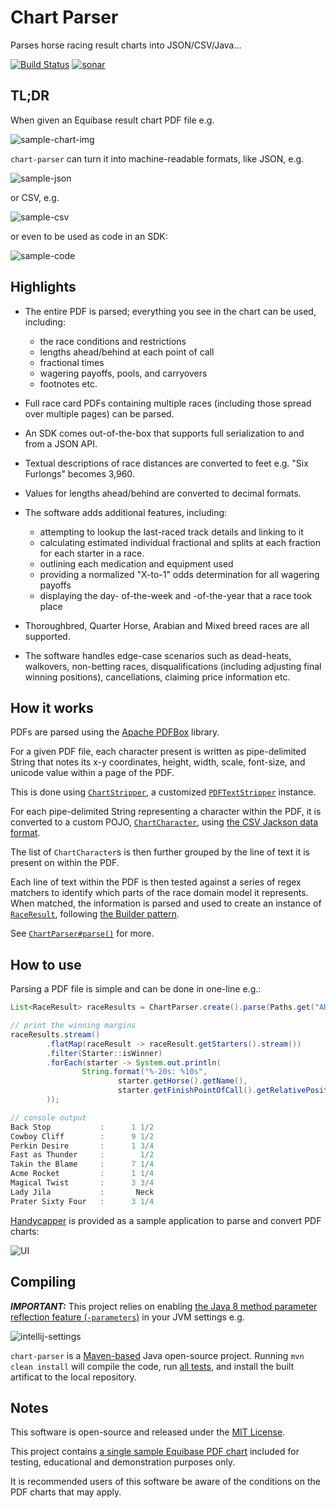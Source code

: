 # Chart Parser
Parses horse racing result charts into JSON/CSV/Java...

[![Build Status](https://travis-ci.org/robinhowlett/chart-parser.svg?branch=master)](https://travis-ci.org/robinhowlett/chart-parser) [![sonar](https://sonarcloud.io/api/project_badges/measure?project=com.robinhowlett%3Achart-parser&metric=alert_status)](https://sonarcloud.io/dashboard?id=com.robinhowlett%3Achart-parser)

## TL;DR

When given an Equibase result chart PDF file e.g. 

![sample-chart-img](https://i.imgur.com/jQtP1Dw.png)

`chart-parser` can turn it into machine-readable formats, like JSON, e.g.

![sample-json](https://i.imgur.com/hqtJpqb.png)

or CSV, e.g.

![sample-csv](https://i.imgur.com/ZHIIaJd.png)

or even to be used as code in an SDK:

![sample-code](https://i.imgur.com/yAWpxgG.png)

## Highlights

* The entire PDF is parsed; everything you see in the chart can be used, including:
    * the race conditions and restrictions
    * lengths ahead/behind at each point of call
    * fractional times
    * wagering payoffs, pools, and carryovers
    * footnotes etc.

* Full race card PDFs containing multiple races (including those spread over multiple pages) can be parsed.

* An SDK comes out-of-the-box that supports full serialization to and from a JSON API.

* Textual descriptions of race distances are converted to feet e.g. "Six Furlongs" becomes 3,960.

* Values for lengths ahead/behind are converted to decimal formats.

* The software adds additional features, including:
    * attempting to lookup the last-raced track details and linking to it
    * calculating estimated individual fractional and splits at each fraction for each starter in a race.
    * outlining each medication and equipment used
    * providing a normalized "X-to-1" odds determination for all wagering payoffs
    * displaying the day- of-the-week and -of-the-year that a race took place
 
* Thoroughbred, Quarter Horse, Arabian and Mixed breed races are all supported.

* The software handles edge-case scenarios such as dead-heats, walkovers, non-betting races, disqualifications (including adjusting final winning positions), cancellations, claiming price information etc.

## How it works

PDFs are parsed using the [Apache PDFBox](https://pdfbox.apache.org/) library.

For a given PDF file, each character present is written as pipe-delimited String that notes its x-y coordinates, height, width, scale, font-size, and unicode value within a page of the PDF.

This is done using [`ChartStripper`](https://github.com/robinhowlett/chart-parser/blob/master/src/main/java/com/robinhowlett/chartparser/charts/text/ChartStripper.java), a customized [`PDFTextStripper`](https://pdfbox.apache.org/docs/2.0.3/javadocs/org/apache/pdfbox/text/PDFTextStripper.html) instance.

For each pipe-delimited String representing a character within the PDF, it is converted to a custom POJO, [`ChartCharacter`](https://github.com/robinhowlett/chart-parser/blob/master/src/main/java/com/robinhowlett/chartparser/charts/pdf/ChartCharacter.java), using [the CSV Jackson data format](https://github.com/FasterXML/jackson-dataformats-text/tree/master/csv).

The list of `ChartCharacter`s is then further grouped by the line of text it is present on within the PDF. 

Each line of text within the PDF is then tested against a series of regex matchers to identify which parts of the race domain model it represents. When matched, the information is parsed and used to create an instance of [`RaceResult`](https://github.com/robinhowlett/chart-parser/blob/master/src/main/java/com/robinhowlett/chartparser/charts/pdf/RaceResult.java), following [the Builder pattern](https://www.javaworld.com/article/2074938/core-java/too-many-parameters-in-java-methods-part-3-builder-pattern.html).

See [`ChartParser#parse()`](https://github.com/robinhowlett/chart-parser/blob/master/src/main/java/com/robinhowlett/chartparser/ChartParser.java#L295) for more.

## How to use

Parsing a PDF file is simple and can be done in one-line e.g.:

```java
List<RaceResult> raceResults = ChartParser.create().parse(Paths.get("ARP_2016-07-24_race-charts.pdf").toFile());

// print the winning margins
raceResults.stream()
        .flatMap(raceResult -> raceResult.getStarters().stream())
        .filter(Starter::isWinner)
        .forEach(starter -> System.out.println(
                String.format("%-20s: %10s",
                        starter.getHorse().getName(),
                        starter.getFinishPointOfCall().getRelativePosition().getLengthsAhead().getText())
        ));

// console output
Back Stop           :      1 1/2
Cowboy Cliff        :      9 1/2
Perkin Desire       :      1 3/4
Fast as Thunder     :        1/2
Takin the Blame     :      7 1/4
Acme Rocket         :      1 1/4
Magical Twist       :      3 3/4
Lady Jila           :       Neck
Prater Sixty Four   :      3 1/4
```

[Handycapper](https://github.com/robinhowlett/handycapper) is provided as a sample application to parse and convert PDF charts:

![UI](https://raw.githubusercontent.com/robinhowlett/handycapper/master/docs/img/ui_0-main.png)

<!--
## Documentation

* [JSON API Design](http://www.robinhowlett.com/chart-parser/json-design.html)
* [JavaDoc](http://www.robinhowlett.com/chart-parser/apidocs/index.html)
* [Maven Site](http://www.robinhowlett.com/chart-parser/index.html)
-->

## Compiling

***IMPORTANT:*** This project relies on enabling [the Java 8 method parameter reflection feature (`-parameters`)](https://docs.oracle.com/javase/tutorial/reflect/member/methodparameterreflection.html) in your JVM settings e.g. 

![intellij-settings](https://i.imgur.com/8S89Byp.png)

`chart-parser` is a [Maven-based](https://maven.apache.org/) Java open-source project. Running `mvn clean install` will compile the code, run [all tests](https://github.com/robinhowlett/chart-parser/tree/master/src/test/java/com/robinhowlett/chartparser), and install the built artificat to the local repository.

## Notes

This software is open-source and released under the [MIT License](https://github.com/robinhowlett/chart-parser/blob/master/LICENSE). 

This project contains [a single sample Equibase PDF chart](https://github.com/robinhowlett/chart-parser/blob/master/src/test/resources/ARP_2016-07-24_race-charts.pdf) included for testing, educational and demonstration purposes only.

It is recommended users of this software be aware of the conditions on the PDF charts that may apply.
